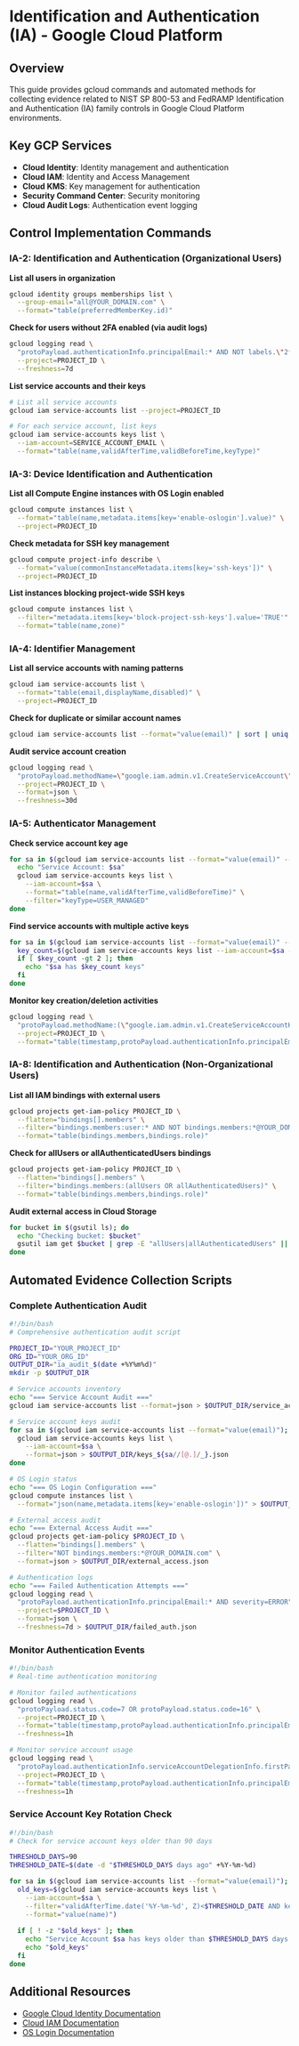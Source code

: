 # Identification and Authentication (IA) - Google Cloud Platform

## Overview

This guide provides gcloud commands and automated methods for collecting evidence related to NIST SP 800-53 and FedRAMP Identification and Authentication (IA) family controls in Google Cloud Platform environments.

## Key GCP Services

- **Cloud Identity**: Identity management and authentication
- **Cloud IAM**: Identity and Access Management
- **Cloud KMS**: Key management for authentication
- **Security Command Center**: Security monitoring
- **Cloud Audit Logs**: Authentication event logging

## Control Implementation Commands

### IA-2: Identification and Authentication (Organizational Users)

**List all users in organization**
```bash
gcloud identity groups memberships list \
  --group-email="all@YOUR_DOMAIN.com" \
  --format="table(preferredMemberKey.id)"
```

**Check for users without 2FA enabled (via audit logs)**
```bash
gcloud logging read \
  "protoPayload.authenticationInfo.principalEmail:* AND NOT labels.\"2fa_used\":true" \
  --project=PROJECT_ID \
  --freshness=7d
```

**List service accounts and their keys**
```bash
# List all service accounts
gcloud iam service-accounts list --project=PROJECT_ID

# For each service account, list keys
gcloud iam service-accounts keys list \
  --iam-account=SERVICE_ACCOUNT_EMAIL \
  --format="table(name,validAfterTime,validBeforeTime,keyType)"
```

### IA-3: Device Identification and Authentication

**List all Compute Engine instances with OS Login enabled**
```bash
gcloud compute instances list \
  --format="table(name,metadata.items[key='enable-oslogin'].value)" \
  --project=PROJECT_ID
```

**Check metadata for SSH key management**
```bash
gcloud compute project-info describe \
  --format="value(commonInstanceMetadata.items[key='ssh-keys'])" \
  --project=PROJECT_ID
```

**List instances blocking project-wide SSH keys**
```bash
gcloud compute instances list \
  --filter="metadata.items[key='block-project-ssh-keys'].value='TRUE'" \
  --format="table(name,zone)"
```

### IA-4: Identifier Management

**List all service accounts with naming patterns**
```bash
gcloud iam service-accounts list \
  --format="table(email,displayName,disabled)" \
  --project=PROJECT_ID
```

**Check for duplicate or similar account names**
```bash
gcloud iam service-accounts list --format="value(email)" | sort | uniq -d
```

**Audit service account creation**
```bash
gcloud logging read \
  "protoPayload.methodName=\"google.iam.admin.v1.CreateServiceAccount\"" \
  --project=PROJECT_ID \
  --format=json \
  --freshness=30d
```

### IA-5: Authenticator Management

**Check service account key age**
```bash
for sa in $(gcloud iam service-accounts list --format="value(email)" --project=PROJECT_ID); do
  echo "Service Account: $sa"
  gcloud iam service-accounts keys list \
    --iam-account=$sa \
    --format="table(name,validAfterTime,validBeforeTime)" \
    --filter="keyType=USER_MANAGED"
done
```

**Find service accounts with multiple active keys**
```bash
for sa in $(gcloud iam service-accounts list --format="value(email)" --project=PROJECT_ID); do
  key_count=$(gcloud iam service-accounts keys list --iam-account=$sa --format="value(name)" | wc -l)
  if [ $key_count -gt 2 ]; then
    echo "$sa has $key_count keys"
  fi
done
```

**Monitor key creation/deletion activities**
```bash
gcloud logging read \
  "protoPayload.methodName:(\"google.iam.admin.v1.CreateServiceAccountKey\" OR \"google.iam.admin.v1.DeleteServiceAccountKey\")" \
  --project=PROJECT_ID \
  --format="table(timestamp,protoPayload.authenticationInfo.principalEmail,protoPayload.methodName,resource.labels.email)"
```

### IA-8: Identification and Authentication (Non-Organizational Users)

**List all IAM bindings with external users**
```bash
gcloud projects get-iam-policy PROJECT_ID \
  --flatten="bindings[].members" \
  --filter="bindings.members:user:* AND NOT bindings.members:*@YOUR_DOMAIN.com" \
  --format="table(bindings.members,bindings.role)"
```

**Check for allUsers or allAuthenticatedUsers bindings**
```bash
gcloud projects get-iam-policy PROJECT_ID \
  --flatten="bindings[].members" \
  --filter="bindings.members:(allUsers OR allAuthenticatedUsers)" \
  --format="table(bindings.members,bindings.role)"
```

**Audit external access in Cloud Storage**
```bash
for bucket in $(gsutil ls); do
  echo "Checking bucket: $bucket"
  gsutil iam get $bucket | grep -E "allUsers|allAuthenticatedUsers" || echo "No public access"
done
```

## Automated Evidence Collection Scripts

### Complete Authentication Audit
```bash
#!/bin/bash
# Comprehensive authentication audit script

PROJECT_ID="YOUR_PROJECT_ID"
ORG_ID="YOUR_ORG_ID"
OUTPUT_DIR="ia_audit_$(date +%Y%m%d)"
mkdir -p $OUTPUT_DIR

# Service accounts inventory
echo "=== Service Account Audit ==="
gcloud iam service-accounts list --format=json > $OUTPUT_DIR/service_accounts.json

# Service account keys audit
for sa in $(gcloud iam service-accounts list --format="value(email)"); do
  gcloud iam service-accounts keys list \
    --iam-account=$sa \
    --format=json > $OUTPUT_DIR/keys_${sa//[@.]/_}.json
done

# OS Login status
echo "=== OS Login Configuration ==="
gcloud compute instances list \
  --format="json(name,metadata.items[key='enable-oslogin'])" > $OUTPUT_DIR/oslogin_status.json

# External access audit
echo "=== External Access Audit ==="
gcloud projects get-iam-policy $PROJECT_ID \
  --flatten="bindings[].members" \
  --filter="NOT bindings.members:*@YOUR_DOMAIN.com" \
  --format=json > $OUTPUT_DIR/external_access.json

# Authentication logs
echo "=== Failed Authentication Attempts ==="
gcloud logging read \
  "protoPayload.authenticationInfo.principalEmail:* AND severity=ERROR" \
  --project=$PROJECT_ID \
  --format=json \
  --freshness=7d > $OUTPUT_DIR/failed_auth.json
```

### Monitor Authentication Events
```bash
#!/bin/bash
# Real-time authentication monitoring

# Monitor failed authentications
gcloud logging read \
  "protoPayload.status.code=7 OR protoPayload.status.code=16" \
  --project=PROJECT_ID \
  --format="table(timestamp,protoPayload.authenticationInfo.principalEmail,protoPayload.status.message)" \
  --freshness=1h

# Monitor service account usage
gcloud logging read \
  "protoPayload.authenticationInfo.serviceAccountDelegationInfo.firstPartyPrincipal.principalEmail:*" \
  --project=PROJECT_ID \
  --format="table(timestamp,protoPayload.authenticationInfo.principalEmail,protoPayload.methodName)" \
  --freshness=1h
```

### Service Account Key Rotation Check
```bash
#!/bin/bash
# Check for service account keys older than 90 days

THRESHOLD_DAYS=90
THRESHOLD_DATE=$(date -d "$THRESHOLD_DAYS days ago" +%Y-%m-%d)

for sa in $(gcloud iam service-accounts list --format="value(email)"); do
  old_keys=$(gcloud iam service-accounts keys list \
    --iam-account=$sa \
    --filter="validAfterTime.date('%Y-%m-%d', Z)<$THRESHOLD_DATE AND keyType=USER_MANAGED" \
    --format="value(name)")
  
  if [ ! -z "$old_keys" ]; then
    echo "Service Account $sa has keys older than $THRESHOLD_DAYS days:"
    echo "$old_keys"
  fi
done
```

## Additional Resources

- [Google Cloud Identity Documentation](https://cloud.google.com/identity/docs)
- [Cloud IAM Documentation](https://cloud.google.com/iam/docs)
- [OS Login Documentation](https://cloud.google.com/compute/docs/oslogin)